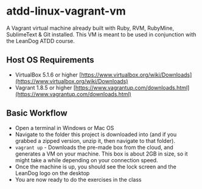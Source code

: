 # atdd-linux-vagrant-vm
A Vagrant virtual machine already built with Ruby, RVM, RubyMine, SublimeText & Git installed. This VM is meant to be used in conjunction with the LeanDog ATDD course.

## Host OS Requirements

  * VirtualBox 5.1.6 or higher [https://www.virtualbox.org/wiki/Downloads](https://www.virtualbox.org/wiki/Downloads)
  * Vagrant 1.8.5 or higher [https://www.vagrantup.com/downloads.html](https://www.vagrantup.com/downloads.html)

## Basic Workflow

  * Open a terminal in Windows or Mac OS
  * Navigate to the folder this project is downloaded into (and if you grabbed a zipped version, unzip it, then navigate to that folder).
  * ```vagrant up``` - Downloads the pre-made box from the cloud, and generates a VM on your machine. This box is about 2GB in size, so it might take a while depending on your connection speed.
  * Once the machine is up, you should see the lock screen and the LeanDog logo on the desktop
  * You are now ready to do the exercises in the class

